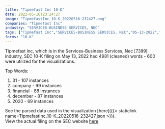```yaml
---
title: "Tipmefast Inc 10-K"
date: 2022-05-16T23:24:27
image: "TipmefastInc_10-K_20220516-232427.png"
companies: "Tipmefast Inc"
industry: "SERVICES-BUSINESS SERVICES, NEC"
tags: ["Tipmefast Inc","SERVICES-BUSINESS SERVICES, NEC","05-13-2022","10-K"]
forms: "10-K"
---
```

Tipmefast Inc, which is in the Services-Business Services, Nec [7389] industry, SEC 10-K filing on May 13, 2022 had 4981 (cleaned) words - 600 were utilized for the visualizations.

Top Words:
1. 31 - 107 instances
2. company - 99 instances
3. financial - 88 instances
4. december - 87 instances
5. 2020 - 69 instances


See the parsed data used in the visualization [here]({{< staticlink name=TipmefastInc_10-K_20220516-232427.json >}}).  
View the actual filing on the SEC website [here](https://www.sec.gov/Archives/edgar/data/1726079/0001558891-22-000031.txt)